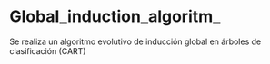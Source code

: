 # Global_induction_algoritm_
Se realiza un algoritmo evolutivo de inducción global en árboles de clasificación (CART)
